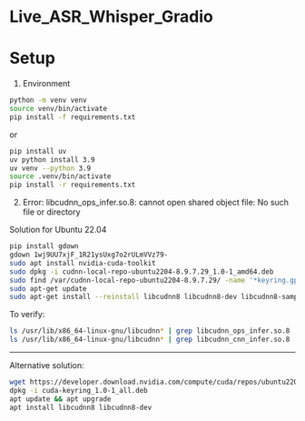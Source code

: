 # Live_ASR_Whisper_Gradio

# Setup

1. Environment

```bash
python -m venv venv
source venv/bin/activate
pip install -f requirements.txt
```

or

```bash
pip install uv
uv python install 3.9
uv venv --python 3.9
source .venv/bin/activate
pip install -r requirements.txt
```

2. Error: libcudnn_ops_infer.so.8: cannot open shared object file: No such file or directory

Solution for Ubuntu 22.04

```bash
pip install gdown
gdown 1wj9UU7xjF_1R21ysUxg7o2rULmVVz79-
sudo apt install nvidia-cuda-toolkit
sudo dpkg -i cudnn-local-repo-ubuntu2204-8.9.7.29_1.0-1_amd64.deb
sudo find /var/cudnn-local-repo-ubuntu2204-8.9.7.29/ -name '*keyring.gpg' -exec cp {} /usr/share/keyrings/ \;
sudo apt-get update
sudo apt-get install --reinstall libcudnn8 libcudnn8-dev libcudnn8-samples
```

To verify:

```bash
ls /usr/lib/x86_64-linux-gnu/libcudnn* | grep libcudnn_ops_infer.so.8
ls /usr/lib/x86_64-linux-gnu/libcudnn* | grep libcudnn_cnn_infer.so.8
```

---

Alternative solution:

```bash
wget https://developer.download.nvidia.com/compute/cuda/repos/ubuntu2204/x86_64/cuda-keyring_1.0-1_all.deb 
dpkg -i cuda-keyring_1.0-1_all.deb 
apt update && apt upgrade
apt install libcudnn8 libcudnn8-dev
```